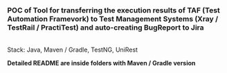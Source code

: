 


### POC of Tool for transferring the execution results of TAF (Test Automation Framevork) to Test Management Systems (Xray / TestRail / PractiTest) and auto-creating BugReport to Jira

<br />
Stack: Java, Maven / Gradle, TestNG, UniRest
<br />

**Detailed README are inside folders with Maven / Gradle version**
